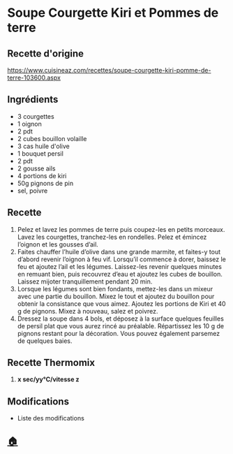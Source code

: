 # Soupe Courgette Kiri et Pommes de terre
## Recette d'origine
https://www.cuisineaz.com/recettes/soupe-courgette-kiri-pomme-de-terre-103600.aspx

## Ingrédients
- 3 courgettes
- 1 oignon
- 2 pdt
- 2 cubes bouillon volaille
- 3 cas huile d'olive
- 1 bouquet persil
- 2 pdt
- 2 gousse ails
- 4 portions de kiri
- 50g pignons de pin
- sel, poivre

## Recette
1. Pelez et lavez les pommes de terre puis coupez-les en petits morceaux. Lavez les courgettes, tranchez-les en rondelles. Pelez et émincez l’oignon et les gousses d’ail. 
2. Faites chauffer l’huile d’olive dans une grande marmite, et faites-y tout d’abord revenir l’oignon à feu vif. Lorsqu’il commence à dorer, baissez le feu et ajoutez l’ail et les légumes. Laissez-les revenir quelques minutes en remuant bien, puis recouvrez d’eau et ajoutez les cubes de bouillon. Laissez mijoter tranquillement pendant 20 min.
3. Lorsque les légumes sont bien fondants, mettez-les dans un mixeur avec une partie du bouillon. Mixez le tout et ajoutez du bouillon pour obtenir la consistance que vous aimez. Ajoutez les portions de Kiri et 40 g de pignons. Mixez à nouveau, salez et poivrez. 
4. Dressez la soupe dans 4 bols, et déposez à la surface quelques feuilles de persil plat que vous aurez rincé au préalable. Répartissez les 10 g de pignons restant pour la décoration. Vous pouvez également parsemez de quelques baies.

## Recette Thermomix
1. **x sec/yy°C/vitesse z**

## Modifications
- Liste des modifications


## [:house:](/)

